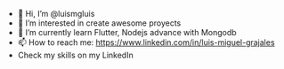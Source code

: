 - 👋 Hi, I’m @luismgluis
- 👀 I’m interested in create awesome proyects
- 🌱 I’m currently learn Flutter, Nodejs advance with Mongodb
- 📫 How to reach me: https://www.linkedin.com/in/luis-miguel-grajales 
- Check my skills on my LinkedIn 
